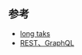 ## 参考
- [long taks](https://mp.weixin.qq.com/s/NUrqeJ6UjWe7CxTGofdtNw)
- [REST、GraphQL](https://github.com/dt-fe/weekly/blob/master/72.%E7%B2%BE%E8%AF%BB%E3%80%8AREST%2C%20GraphQL%2C%20Webhooks%2C%20%26%20gRPC%20%E5%A6%82%E4%BD%95%E9%80%89%E5%9E%8B%E3%80%8B.md)